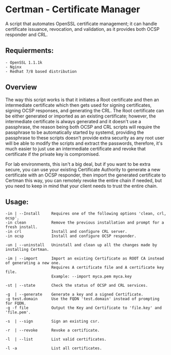 # Certman - Certificate Manager
A script that automates OpenSSL certificate management; it can handle certificate issuance, revocation, and validation, as it provides both OCSP responder and CRL.

## Requierments:
    - OpenSSL 1.1.1k
    - Nginx
    - Redhat 7/8 based distribution


## Overview
The way this script works is that it initiates a Root certificate and then an intermediate certificate which then gets used for signing certificates, signing OCSP responses, and generating the CRL.
The Root certificate can be either generated or imported as an existing certificate; however, the intermediate certificate is always generated and it doesn't use a passphrase, the reason being both OCSP and CRL scripts will require the passphrase to be automatically started by systemd, providing the passphrase to these scripts doesn't provide extra security as any root user will be able to modify the scripts and extract the passwords, therefore, it's much easier to just use an intermediate certificate and revoke that certificate if the private key is compromised.

For lab environments, this isn't a big deal, but if you want to be extra secure, you can use your existing Certificate Authority to generate a new certificate with an OCSP responder, then import the generated certificate to Certman this way, you can remotely revoke the entire chain if needed, but you need to keep in mind that your client needs to trust the entire chain.

## Usage:

    -in | --Install     Requires one of the following options 'clean, crl, ocsp'.
    -in clean           Remove the previous installation and prompt for a fresh install.
    -in crl             Install and configure CRL server.
    -in ocsp            Install and configure OCSP responder.

    -un | --uninstall   Uninstall and clean up all the changes made by installing Certman.

    -im | --import      Import an existing Certificate as ROOT CA instead of generating a new one.
                        Requires A certificate file and A certificate key file.
                        Example: --import myca.pem myca.key

    -st | --state       Check the status of OCSP and CRL services.

    -g  | --generate    Generate a key and a signed Certificate.
    -g test.domain      Use the FQDN 'test.domain' instead of prompting for FQDN.
    -g -f file          Output the Key and Certificate to 'file.key' and 'file.pem'.

    -s  | --sign        Sign an existing csr.

    -r  | --revoke      Revoke a certificate.

    -l  | --list        List valid certificates.

    -l -a               List all certificates.
